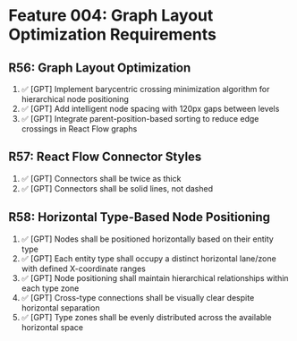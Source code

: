 # Feature 004: Graph Layout Optimization Requirements

## R56: Graph Layout Optimization

1. ✅ [GPT] Implement barycentric crossing minimization algorithm for hierarchical node positioning
2. ✅ [GPT] Add intelligent node spacing with 120px gaps between levels
3. ✅ [GPT] Integrate parent-position-based sorting to reduce edge crossings in React Flow graphs

## R57: React Flow Connector Styles

1. ✅ [GPT] Connectors shall be twice as thick
2. ✅ [GPT] Connectors shall be solid lines, not dashed

## R58: Horizontal Type-Based Node Positioning

1. ✅ [GPT] Nodes shall be positioned horizontally based on their entity type
2. ✅ [GPT] Each entity type shall occupy a distinct horizontal lane/zone with defined X-coordinate ranges
3. ✅ [GPT] Node positioning shall maintain hierarchical relationships within each type zone
4. ✅ [GPT] Cross-type connections shall be visually clear despite horizontal separation
5. ✅ [GPT] Type zones shall be evenly distributed across the available horizontal space